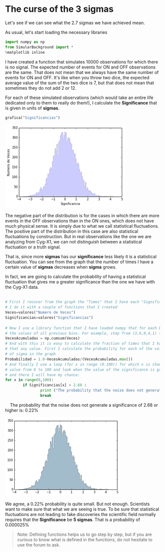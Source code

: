 # The curse of the 3 sigmas

Let's see if we can see what the 2.7 sigmas we have achieved mean.

As usual, let's start loading the necessary libraries

```python
import numpy as np
from SimularBackground import *
%matplotlib inline
```

I have created a function that simulates 10000 observations for which there is no signal. The expected number of events for ON and OFF observations are the same. That does not mean that we always have the same number of events for ON and OFF. It's like when you throw two dice, the expected average value of the sum of the two dice is 7, but that does not mean that sometimes they do not add 2 or 12.

For each of these simulated observations (which would take an entire life dedicated only to them to really do them!), I calculate the **Significance** that is given in units of **sigmas**.


```python
grafica("Significancias")
```


![png](night_2_5_files/night_2_5_3_0.png)

The negative part of the distribution is for the cases in which there are more events in the OFF observations than in the ON ones, which does not have much physical sense. It is simply due to what we call statistical fluctuations. The positive part of the distribution in this case are also statistical fluctuations by construction. But in real observations like the one we are analyzing from Cyg-X1, we can not distinguish between a statistical fluctuation or a truth signal.

That is, since more **sigmas** has our **significance** less likely it is a statistical fluctuation. You can see from the graph that the number of times I have a certain value of **sigmas** decreases when **sigma** grows.

In fact, we are going to calculate the probability of having a statistical fluctuation that gives me a greater significance than the one we have with the Cyg-X1 data.


```python

# First I recover from the graph the "Times" that I have each "Significance"
# I do it with a couple of functions that I created
Veces=valores("Numero de Veces")
Significancias=valores("Significancias")

# Now I use a library function that I have loaded numpy that for each bin I add
# the values ​​of all previous bins. For example, step from (3,6,0,4,1) to (3,9,9,13,14)
VecesAcumuladas = np.cumsum(Veces)
# And with this it is easy to calculate the fraction of times that I have a greater significance
# that any value. First I calculate the probability for each of the values
# of sigma in the graph
Probabilidad = 1.0-VecesAcumuladas/(VecesAcumuladas.max())
# And finally I use a loop (for x in range (0.100)) for which x is changing from
# value from 0 to 100 and look when the value of the significance is greater than 2.68
# and there I will have my chance:
for x in range(0,100):
        if Significancias[x] > 2.68 :
                print ("The probability that the noise does not generate a significance of 2.68 or greater is:", Probabilidad[x]*100, "%")
                break
```

    The probability that the noise does not generate a significance of 2.68 or higher is: 0.22%


![png](night_2_5_files/night_2_5_5_1.png)

We agree, a 0.22% probability is quite small. But not enough. Scientists want to make sure that what we are seeing is true. To be sure that statistical fluctuations are not leading to fake discoveries the scientific field normally requires that the **Significance** be **5 sigmas**. That is a probability of 0.000025%

> Note: Defining functions helps us to go step by step, but if you are curious to know what is defined in the functions, do not hesitate to use the forum to ask.

